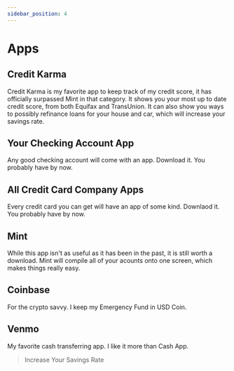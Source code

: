 ```yaml
---
sidebar_position: 4
---
```


# Apps

## Credit Karma

Credit Karma is my favorite app to keep track of my credit score, it has officially surpassed Mint in that category. It shows you your most up to date credit score, from both Equifax and TransUnion. It can also show you ways to possibly refinance loans for your house and car, which will increase your savings rate.

## Your Checking Account App

Any good checking account will come with an app. Download it. You probably have by now.

## All Credit Card Company Apps

Every credit card you can get will have an app of some kind. Downlaod it. You probably have by now.

## Mint

While this app isn't as useful as it has been in the past, it is still worth a download. Mint will compile all of your acounts onto one screen, which makes things really easy.

## Coinbase

For the crypto savvy. I keep my Emergency Fund in USD Coin.

## Venmo 

My favorite cash transferring app. I like it more than Cash App.

>Increase Your Savings Rate